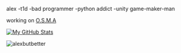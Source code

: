 alex
-t1d
-bad programmer
-python addict
-unity game-maker-man

working on [O.S.M.A](https://alexbutbetter.github.io/O.S.M.A/)


[![My GitHub Stats](https://github-readme-stats.vercel.app/api/?username=alexbutbetter&count_private=true&theme=tokyonight&showicons=true)]()

<p><img align="center" src="https://github-readme-stats.vercel.app/api/top-langs?username=alexbutbetter&show_icons=true&theme=tokyonight&locale=en&layout=compact" alt="alexbutbetter" /></p>
